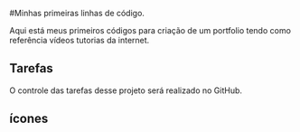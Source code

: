 #Minhas primeiras linhas de código.

Aqui está meus primeiros códigos para criação de um portfolio tendo como referência vídeos tutorias da internet.

## Tarefas

O controle das tarefas desse projeto será realizado no GitHub.

## ícones


